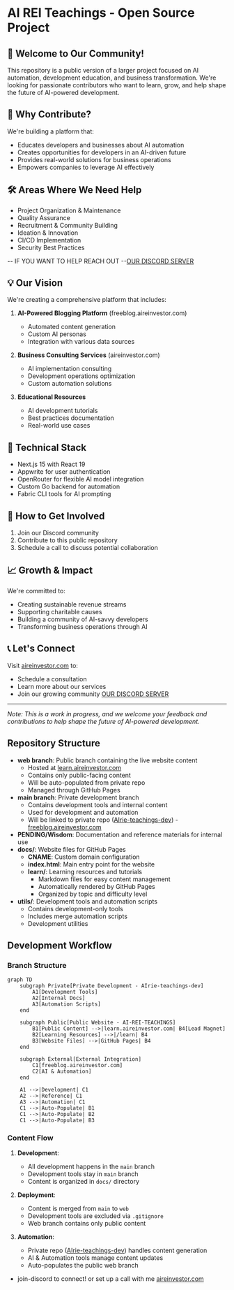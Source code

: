 # AI REI Teachings - Open Source Project

## 👋 Welcome to Our Community!

This repository is a public version of a larger project focused on AI automation, development education, and business transformation. We're looking for passionate contributors who want to learn, grow, and help shape the future of AI-powered development.

## 🎯 Why Contribute?

We're building a platform that:
- Educates developers and businesses about AI automation
- Creates opportunities for developers in an AI-driven future
- Provides real-world solutions for business operations
- Empowers companies to leverage AI effectively

## 🛠️ Areas Where We Need Help

- Project Organization & Maintenance
- Quality Assurance
- Recruitment & Community Building
- Ideation & Innovation
- CI/CD Implementation
- Security Best Practices

-- IF YOU WANT TO HELP REACH OUT --[OUR DISCORD SERVER](https://discord.com/channels/1356944582423613520/1356944583233372252)


## 💡 Our Vision

We're creating a comprehensive platform that includes:

1. **AI-Powered Blogging Platform** (freeblog.aireinvestor.com)
   - Automated content generation
   - Custom AI personas
   - Integration with various data sources

2. **Business Consulting Services** (aireinvestor.com)
   - AI implementation consulting
   - Development operations optimization
   - Custom automation solutions

3. **Educational Resources**
   - AI development tutorials
   - Best practices documentation
   - Real-world use cases

## 🚀 Technical Stack

- Next.js 15 with React 19
- Appwrite for user authentication
- OpenRouter for flexible AI model integration
- Custom Go backend for automation
- Fabric CLI tools for AI prompting

## 🤝 How to Get Involved

1. Join our Discord community
2. Contribute to this public repository
3. Schedule a call to discuss potential collaboration

## 📈 Growth & Impact

We're committed to:
- Creating sustainable revenue streams
- Supporting charitable causes
- Building a community of AI-savvy developers
- Transforming business operations through AI

## 📞 Let's Connect

Visit [aireinvestor.com](https://aireinvestor.com) to:
- Schedule a consultation
- Learn more about our services
- Join our growing community  [OUR DISCORD SERVER](https://discord.com/channels/1356944582423613520/1356944583233372252)

---

*Note: This is a work in progress, and we welcome your feedback and contributions to help shape the future of AI-powered development.*

## Repository Structure
- **web branch**: Public branch containing the live website content
  - Hosted at [learn.aireinvestor.com](https://learn.aireinvestor.com)
  - Contains only public-facing content
  - Will be auto-populated from private repo
  - Managed through GitHub Pages
- **main branch**: Private development branch
  - Contains development tools and internal content
  - Used for development and automation
  - Will be linked to private repo ([AIrie-teachings-dev](https://github.com/THE-AI-REAL-ESTATE-INVESTOR/AIrie-teachings-dev)) - [freeblog.aireinvestor.com](https://freeblog.aireinvestor.com)
- **PENDING/Wisdom**: Documentation and reference materials for internal use
- **docs/**: Website files for GitHub Pages
  - **CNAME**: Custom domain configuration
  - **index.html**: Main entry point for the website
  - **learn/**: Learning resources and tutorials
    - Markdown files for easy content management
    - Automatically rendered by GitHub Pages
    - Organized by topic and difficulty level
- **utils/**: Development tools and automation scripts
  - Contains development-only tools
  - Includes merge automation scripts
  - Development utilities

## Development Workflow

### Branch Structure
```mermaid
graph TD
    subgraph Private[Private Development - AIrie-teachings-dev]
        A1[Development Tools]
        A2[Internal Docs]
        A3[Automation Scripts]
    end

    subgraph Public[Public Website - AI-REI-TEACHINGS]  
        B1[Public Content] -->|learn.aireinvestor.com| B4[Lead Magnet]
        B2[Learning Resources] -->|/learn| B4
        B3[Website Files] -->|GitHub Pages| B4
    end

    subgraph External[External Integration]
        C1[freeblog.aireinvestor.com]
        C2[AI & Automation]
    end

    A1 -->|Development| C1
    A2 -->|Reference| C1
    A3 -->|Automation| C1
    C1 -->|Auto-Populate| B1
    C1 -->|Auto-Populate| B2
    C1 -->|Auto-Populate| B3
```

### Content Flow

1. **Development**:
   - All development happens in the `main` branch
   - Development tools stay in `main` branch
   - Content is organized in `docs/` directory

2. **Deployment**:
   - Content is merged from `main` to `web`
   - Development tools are excluded via `.gitignore`
   - Web branch contains only public content

3. **Automation**:
   - Private repo ([AIrie-teachings-dev](https://github.com/THE-AI-REAL-ESTATE-INVESTOR/AIrie-teachings-dev)) handles content generation
   - AI & Automation tools manage content updates
   - Auto-populates the public web branch
-  join-discord to connect! or set up a call with me [aireinvestor.com](https://aireinvestor.com)